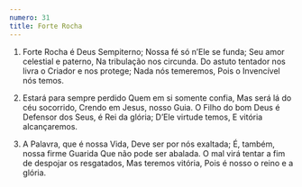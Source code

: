 ```yaml
---
numero: 31
title: Forte Rocha
---
```

1. Forte Rocha é Deus Sempiterno;
Nossa fé só n’Ele se funda;
Seu amor celestial e paterno,
Na tribulação nos circunda.
Do astuto tentador nos livra o Criador e nos protege;
Nada nós temeremos,
Pois o Invencível nós temos.

2. Estará para sempre perdido
Quem em si somente confia,
Mas será lá do céu socorrido,
Crendo em Jesus, nosso Guia.
O Filho do bom Deus é Defensor dos Seus, é Rei da glória;
D’Ele virtude temos,
E vitória alcançaremos.

3. A Palavra, que é nossa Vida,
Deve ser por nós exaltada;
É, também, nossa firme Guarida
Que não pode ser abalada.
O mal virá tentar a fim de despojar os resgatados,
Mas teremos vitória,
Pois é nosso o reino e a glória.
